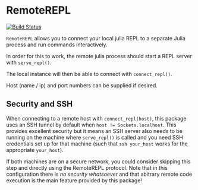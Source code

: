 # RemoteREPL

[![Build Status](https://github.com/c42f/RemoteREPL.jl/workflows/CI/badge.svg)](https://github.com/c42f/RemoteREPL.jl/actions)

`RemoteREPL` allows you to connect your local julia REPL to a separate Julia
process and run commands interactively.

In order for this to work, the remote julia process should start a REPL server
with `serve_repl()`.

The local instance will then be able to connect with `connect_repl()`.

Host (name / ip) and port numbers can be supplied if desired.

## Security and SSH

When connecting to a remote host with `connect_repl(host)`, this package
uses an SSH tunnel by default when `host != Sockets.localhost`. This provides
excellent security but it means an SSH server also needs to be running on the
machine where `serve_repl()` is called and you need SSH credentials set up for
that machine (such that `ssh your_host` works for the appropriate `your_host`).

If both machines are on a secure network, you could consider skipping this step
and directly using the RemoteREPL protocol. Note that in this configuration
there is *no security whatsoever* and that abitrary remote code execution is
the main feature provided by this package!

